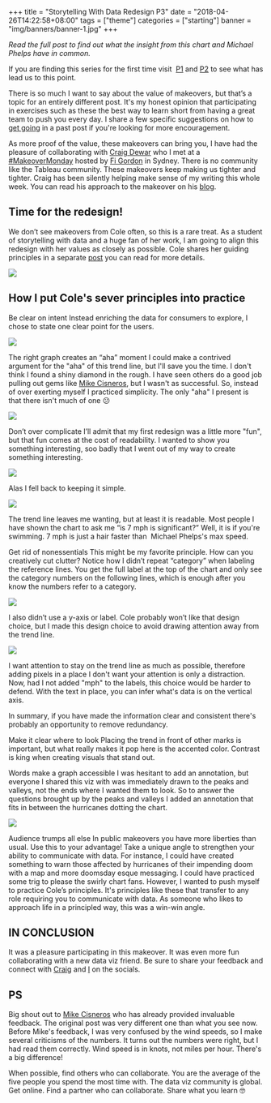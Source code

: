 +++
title = "Storytelling With Data Redesign P3"
date = "2018-04-26T14:22:58+08:00"
tags = ["theme"]
categories = ["starting"]
banner = "img/banners/banner-1.jpg"
+++

*Read the full post to find out what the insight from this chart and Michael Phelps have in common.*

If you are finding this series for the first time visit  [P1](https://vizsimply.com/blog/2017/9/17/rare-redesign-for-storytelling-with-data-p1) and [P2](https://vizsimply.com/blog/2017/9/19/rare-redesign-for-storytelling-with-data-p2) to see what has lead us to this point.

There is so much I want to say about the value of makeovers, but that’s a topic for an entirely different post. It's my honest opinion that participating in exercises such as these the best way to learn short from having a great team to push you every day. I share a few specific suggestions on how to [get going](https://vizsimply.com/blog/2017/7/22/how-to-give-tableau-a-go) in a past post if you're looking for more encouragement.

As more proof of the value, these makeovers can bring you, I have had the pleasure of collaborating with [Craig Dewar](https://www.linkedin.com/in/craig-dewar/) who I met at a [#MakeoverMonday](https://twitter.com/search?q=%23makeovermonday&src=typd) hosted by [Fi Gordon](https://twitter.com/VizChic) in Sydney. There is no community like the Tableau community. These makeovers keep making us tighter and tighter. Craig has been silently helping make sense of my writing this whole week. You can read his approach to the makeover on his [blog](https://craigsdewar.com/2017/09/21/hurricane-dataviz-challenge/).

## Time for the redesign!

We don’t see makeovers from Cole often, so this is a rare treat. As a student of storytelling with data and a huge fan of her work, I am going to align this redesign with her values as closely as possible. Cole shares her guiding principles in a separate [post](http://www.storytellingwithdata.com/blog/2017/8/9/my-guiding-principles) you can read for more details.

![](http://localhost:3000/post4-final-chart.png)

## How I put Cole's sever principles into practice

Be clear on intent Instead enriching the data for consumers to explore, I chose to state one clear point for the users.

![](http://localhost:3000/post4-chart.-title.png)

The right graph creates an “aha” moment I could make a contrived argument for the "aha" of this trend line, but I'll save you the time. I don't think I found a shiny diamond in the rough. I have seen others do a good job pulling out gems like [Mike Cisneros](https://public.tableau.com/shared/5RRBNK7WS?:display_count=yes), but I wasn't as successful. So, instead of over exerting myself I practiced simplicity. The only "aha" I present is that there isn't much of one 😕

![](http://localhost:3000/post4-middle-of-the-chart.png)

Don’t over complicate I’ll admit that my first redesign was a little more "fun", but that fun comes at the cost of readability. I wanted to show you something interesting, soo badly that I went out of my way to create something interesting.

![](http://localhost:3000/post4-another-idea.png)

Alas I fell back to keeping it simple.

![](http://localhost:3000/post4-final-final.png)

The trend line leaves me wanting, but at least it is readable. Most people I have shown the chart to ask me “is 7 mph is significant?” Well, it is if you're swimming. 7 mph is just a hair faster than  Michael Phelps's max speed.

Get rid of nonessentials This might be my favorite principle. How can you creatively cut clutter? Notice how I didn’t repeat “category” when labeling the reference lines. You get the full label at the top of the chart and only see the category numbers on the following lines, which is enough after you know the numbers refer to a category.

![](http://localhost:3000/post4-hurricane-category.png)

I also didn’t use a y-axis or label. Cole probably won’t like that design choice, but I made this design choice to avoid drawing attention away from the trend line.

![](http://localhost:3000/post4-top-right-hand-side.png)

I want attention to stay on the trend line as much as possible, therefore adding pixels in a place I don't want your attention is only a distraction. Now, had I not added "mph" to the labels, this choice would be harder to defend. With the text in place, you can infer what's data is on the vertical axis.

In summary, if you have made the information clear and consistent there's probably an opportunity to remove redundancy.

Make it clear where to look Placing the trend in front of other marks is important, but what really makes it pop here is the accented color. Contrast is king when creating visuals that stand out.

Words make a graph accessible I was hesitant to add an annotation, but everyone I shared this viz with was immediately drawn to the peaks and valleys, not the ends where I wanted them to look. So to answer the questions brought up by the peaks and valleys I added an annotation that fits in between the hurricanes dotting the chart.

![](http://localhost:3000/post4-annotation.png)

Audience trumps all else In public makeovers you have more liberties than usual. Use this to your advantage! Take a unique angle to strengthen your ability to communicate with data. For instance, I could have created something to warn those affected by hurricanes of their impending doom with a map and more doomsday esque messaging. I could have practiced some trig to please the swirly chart fans. However, I wanted to push myself to practice Cole’s principles. It's principles like these that transfer to any role requiring you to communicate with data. As someone who likes to approach life in a principled way, this was a win-win angle.

## IN CONCLUSION

It was a pleasure participating in this makeover. It was even more fun collaborating with a new data viz friend. Be sure to share your feedback and connect with [Craig](https://twitter.com/craigsdewar) and [I](https://twitter.com/robcrock) on the socials.

## PS

Big shout out to [Mike Cisneros](https://twitter.com/mikevizneros) who has already provided invaluable feedback. The original post was very different one than what you see now. Before Mike's feedback, I was very confused by the wind speeds, so I make several criticisms of the numbers. It turns out the numbers were right, but I had read them correctly. Wind speed is in knots, not miles per hour. There's a big difference!

When possible, find others who can collaborate. You are the average of the five people you spend the most time with. The data viz community is global. Get online. Find a partner who can collaborate. Share what you learn 🤓